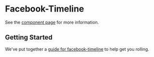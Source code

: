 # Facebook-Timeline

See the [component page](http://Mortega5.github.io/facebook-timeline) for more information.

## Getting Started

We've put together a [guide for facebook-timeline](http://www.polymer-project.org/docs/start/reusableelements.html) to help get you rolling.

